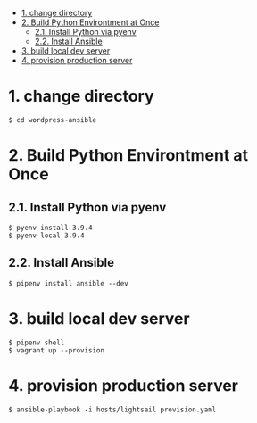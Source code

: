 <!-- TOC -->

- [1. change directory](#1-change-directory)
- [2. Build Python Environtment at Once](#2-build-python-environtment-at-once)
    - [2.1. Install Python via pyenv](#21-install-python-via-pyenv)
    - [2.2. Install Ansible](#22-install-ansible)
- [3. build local dev server](#3-build-local-dev-server)
- [4. provision production server](#4-provision-production-server)

<!-- /TOC -->

# 1. change directory

```shell
$ cd wordpress-ansible
```

# 2. Build Python Environtment at Once

## 2.1. Install Python via pyenv

```shell
$ pyenv install 3.9.4
$ pyenv local 3.9.4
```

## 2.2. Install Ansible

```shell
$ pipenv install ansible --dev
```

# 3. build local dev server

```shell
$ pipenv shell
$ vagrant up --provision
```

# 4. provision production server

```shell
$ ansible-playbook -i hosts/lightsail provision.yaml
```

